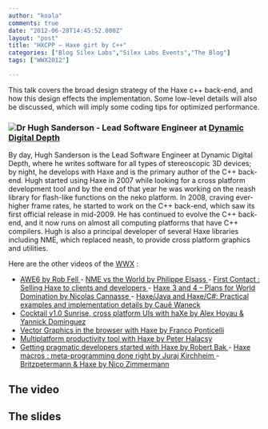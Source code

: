 ```yaml
---
author: "koala"
comments: true
date: "2012-06-28T14:45:52.000Z"
layout: "post"
title: "HXCPP – Haxe girt by C++"
categories: ["Blog Silex Labs","Silex Labs Events","The Blog"]
tags: ["WWX2012"]

---
```

This talk covers the broad design strategy of the Haxe c++ back-end, and how this design effects the implementation. Some low-level details will also be discussed, which will imply some coding tips for optimized performance.


### [![](https://www.silexlabs.org/wp-content/uploads/2012/04/hugh-sanderson1.jpg)](https://www.silexlabs.org/132147/the-blog/hxcpp-%e2%80%93-haxe-girt-by-c-2/attachment/hugh-sanderson/)Dr Hugh Sanderson - Lead Software Engineer at [Dynamic Digital Depth](http://ddd.com/)


By day, Hugh Sanderson is the Lead Software Engineer at Dynamic Digital Depth, where he writes software for all types of stereoscopic 3D devices; by night, he develops with Haxe and is the primary author of the C++ back-end. Hugh started using Haxe in 2007 while looking for a cross platform development tool and by the end of that year he was working on the neash library for flash-like functions on the neko platform. In 2008, craving ever-higher frame rates, he started to work on the C++ back-end, which saw its first official release in mid-2009. He has continued to evolve the C++ back-end, and it now runs on almost all computing platforms that have C++ compilers. Hugh is also a principal developer of several Haxe libraries including NME, which replaced neash, to provide cross platform graphics and utilities.

Here are the other videos of the [WWX](http://wwx.haxe.org/) :
- [AWE6 by Rob Fell
](https://www.silexlabs.org/132111/the-blog/may-the-force-be-with-you-making-a-game-with-awe6/)- [NME vs the World by Philippe Elsass
](https://www.silexlabs.org/133359/the-blog/haxe-nme-vs-the-world/)- [First Contact : Selling Haxe to clients and developers
](https://www.silexlabs.org/133423/the-blog/first-contact-selling-haxe-to-clients-and-developers/)- [Haxe 3 and 4 – Plans for World Domination by Nicolas Cannasse](https://www.silexlabs.org/133720/the-blog/haxe-3-and-4-%E2%80%93-plans-for-world-domination/)[
](https://www.silexlabs.org/133423/the-blog/first-contact-selling-haxe-to-clients-and-developers/)- [Haxe/Java and Haxe/C#: Practical examples and implementation details by Cauê Waneck](https://www.silexlabs.org/133823/the-blog/haxejava-and-haxec-practical-examples-and-implementation-details/)
- [Cocktail v1.0 Sunrise, cross platform UIs with haXe by Alex Hoyau & Yannick Dominguez](https://www.silexlabs.org/133902/the-blog/cocktail-v1-0-sunrise-cross-platform-uis-with-haxe/)
- [Vector Graphics in the browser with Haxe by Franco Ponticelli](https://www.silexlabs.org/134056/the-blog/vector-graphics-in-the-browser-with-haxe/#more-134056)
- [Multiplatform productivity tool with Haxe by Peter Halacsy](https://www.silexlabs.org/135169/the-blog/multiplatform-productivity-tool-with-haxe/)
- [Getting pragmatic developers started with Haxe by Robert Bak](https://www.silexlabs.org/135257/the-blog/getting-pragmatic-developers-started-with-haxe/)[
](https://www.silexlabs.org/134056/the-blog/vector-graphics-in-the-browser-with-haxe/#more-134056)- [Haxe macros : meta-programming done right by Juraj Kirchheim](https://www.silexlabs.org/135331/the-blog/haxe-macros-meta-programming-done-right/)[
](https://www.silexlabs.org/134056/the-blog/vector-graphics-in-the-browser-with-haxe/#more-134056)- [Britzpetermann & Haxe by Nico Zimmermann](https://www.silexlabs.org/135480/the-blog/britzpetermann-haxe-6/)[
](https://www.silexlabs.org/134056/the-blog/vector-graphics-in-the-browser-with-haxe/#more-134056)


## The video





## The slides





